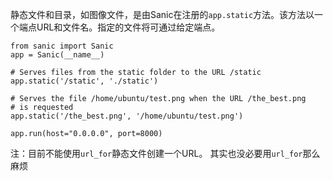 静态文件和目录，如图像文件，是由Sanic在注册的`app.static`方法。该方法以一个端点URL和文件名。指定的文件将可通过给定端点。
```
from sanic import Sanic
app = Sanic(__name__)

# Serves files from the static folder to the URL /static
app.static('/static', './static')

# Serves the file /home/ubuntu/test.png when the URL /the_best.png
# is requested
app.static('/the_best.png', '/home/ubuntu/test.png')

app.run(host="0.0.0.0", port=8000)
```
 注：目前不能使用`url_for`静态文件创建一个URL。 
其实也没必要用`url_for`那么麻烦
